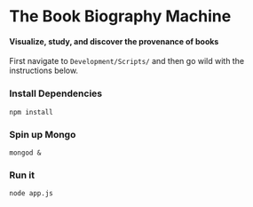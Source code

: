 # The Book Biography Machine
#### Visualize, study, and discover the provenance of books

First navigate to ```Development/Scripts/``` and then go wild with the instructions below.

### Install Dependencies
```
npm install
```

### Spin up Mongo
```
mongod &
```
### Run it
```
node app.js
```
